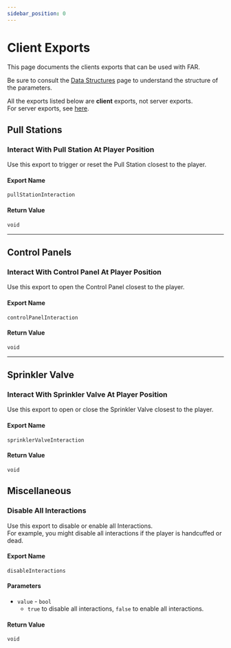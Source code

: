 ```yaml
---
sidebar_position: 0
---
```


# Client Exports

This page documents the clients exports that can be used with FAR.

Be sure to consult the [Data Structures](../data.mdx) page to understand the structure of the parameters.

All the exports listed below are **client** exports, not server exports.  
For server exports, see [here](server.md).

## Pull Stations

### Interact With Pull Station At Player Position
Use this export to trigger or reset the Pull Station closest to the player.

#### Export Name
```
pullStationInteraction
```

#### Return Value
`void`

***

## Control Panels

### Interact With Control Panel At Player Position
Use this export to open the Control Panel closest to the player.

#### Export Name
```
controlPanelInteraction
```

#### Return Value
`void`

***

## Sprinkler Valve

### Interact With Sprinkler Valve At Player Position
Use this export to open or close the Sprinkler Valve closest to the player.

#### Export Name
```
sprinklerValveInteraction
```

#### Return Value
`void`

## Miscellaneous

### Disable All Interactions
Use this export to disable or enable all Interactions.  
For example, you might disable all interactions if the player is handcuffed or dead.

#### Export Name
```
disableInteractions
```

#### Parameters

- `value` - `bool`
	- `true` to disable all interactions, `false` to enable all interactions.

#### Return Value
`void`
